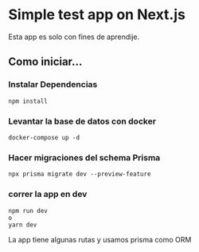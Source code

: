 # Simple test app on Next.js

Esta app es solo con fines de aprendije.

## Como iniciar...

### Instalar Dependencias
````
npm install
````

### Levantar la base de datos con docker
````
docker-compose up -d
````

### Hacer migraciones del schema Prisma
````
npx prisma migrate dev --preview-feature
````

### correr la app en dev
````
npm run dev
o
yarn dev
````


La app tiene algunas rutas y usamos prisma como ORM